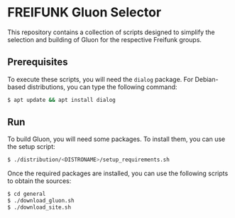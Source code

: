 # FREIFUNK Gluon Selector
This repository contains a collection of scripts designed to simplify the selection and building of Gluon for the respective Freifunk groups.

## Prerequisites
To execute these scripts, you will need the `dialog` package. For Debian-based distributions, 
you can type the following command:
```bash
$ apt update && apt install dialog
```

## Run
To build Gluon, you will need some packages. 
To install them, you can use the setup script:
```bash
$ ./distribution/<DISTRONAME>/setup_requirements.sh
```

Once the required packages are installed, you can use the following 
scripts to obtain the sources:
```bash
$ cd general
$ ./download_gluon.sh
$ ./download_site.sh
```
